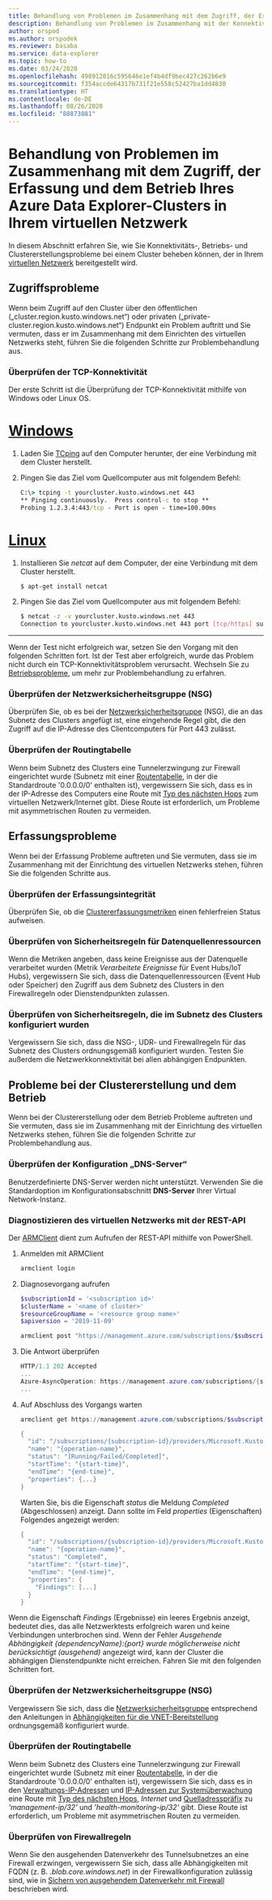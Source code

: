 ```yaml
---
title: Behandlung von Problemen im Zusammenhang mit dem Zugriff, der Erfassung und dem Betrieb Ihres Azure Data Explorer-Clusters in Ihrem virtuellen Netzwerk
description: Behandlung von Problemen im Zusammenhang mit der Konnektivität, der Erfassung, dem Erstellen und dem Betrieb Ihres Azure Data Explorer-Clusters in Ihrem virtuellen Netzwerk
author: orspod
ms.author: orspodek
ms.reviewer: basaba
ms.service: data-explorer
ms.topic: how-to
ms.date: 03/24/2020
ms.openlocfilehash: 498912016c595646e1ef4b4df9bec427c262b6e9
ms.sourcegitcommit: f354accde64317b731f21e558c52427ba1dd4830
ms.translationtype: HT
ms.contentlocale: de-DE
ms.lasthandoff: 08/26/2020
ms.locfileid: "88873881"
---
```

# <a name="troubleshoot-access-ingestion-and-operation-of-your-azure-data-explorer-cluster-in-your-virtual-network"></a>Behandlung von Problemen im Zusammenhang mit dem Zugriff, der Erfassung und dem Betrieb Ihres Azure Data Explorer-Clusters in Ihrem virtuellen Netzwerk

In diesem Abschnitt erfahren Sie, wie Sie Konnektivitäts-, Betriebs- und Clustererstellungsprobleme bei einem Cluster beheben können, der in Ihrem [virtuellen Netzwerk](/azure/virtual-network/virtual-networks-overview) bereitgestellt wird.

## <a name="access-issues"></a>Zugriffsprobleme

Wenn beim Zugriff auf den Cluster über den öffentlichen („cluster.region.kusto.windows.net“) oder privaten („private-cluster.region.kusto.windows.net“) Endpunkt ein Problem auftritt und Sie vermuten, dass er im Zusammenhang mit dem Einrichten des virtuellen Netzwerks steht, führen Sie die folgenden Schritte zur Problembehandlung aus.

### <a name="check-tcp-connectivity"></a>Überprüfen der TCP-Konnektivität

Der erste Schritt ist die Überprüfung der TCP-Konnektivität mithilfe von Windows oder Linux OS.

# <a name="windows"></a>[Windows](#tab/windows)

1. Laden Sie [TCping](https://www.elifulkerson.com/projects/tcping.php) auf den Computer herunter, der eine Verbindung mit dem Cluster herstellt.
1. Pingen Sie das Ziel vom Quellcomputer aus mit folgendem Befehl:

   ```cmd
   C:\> tcping -t yourcluster.kusto.windows.net 443 
   ** Pinging continuously.  Press control-c to stop **
   Probing 1.2.3.4:443/tcp - Port is open - time=100.00ms
   ```

# <a name="linux"></a>[Linux](#tab/linux)

1. Installieren Sie *netcat* auf dem Computer, der eine Verbindung mit dem Cluster herstellt.

   ```bash
   $ apt-get install netcat
   ```

1. Pingen Sie das Ziel vom Quellcomputer aus mit folgendem Befehl:

   ```bash
   $ netcat -z -v yourcluster.kusto.windows.net 443
   Connection to yourcluster.kusto.windows.net 443 port [tcp/https] succeeded!
   ```
---

Wenn der Test nicht erfolgreich war, setzen Sie den Vorgang mit den folgenden Schritten fort. Ist der Test aber erfolgreich, wurde das Problem nicht durch ein TCP-Konnektivitätsproblem verursacht. Wechseln Sie zu [Betriebsprobleme](#cluster-creation-and-operations-issues), um mehr zur Problembehandlung zu erfahren.

### <a name="check-the-network-security-group-nsg"></a>Überprüfen der Netzwerksicherheitsgruppe (NSG)

Überprüfen Sie, ob es bei der [Netzwerksicherheitsgruppe](/azure/virtual-network/security-overview) (NSG), die an das Subnetz des Clusters angefügt ist, eine eingehende Regel gibt, die den Zugriff auf die IP-Adresse des Clientcomputers für Port 443 zulässt.

### <a name="check-route-table"></a>Überprüfen der Routingtabelle

Wenn beim Subnetz des Clusters eine Tunnelerzwingung zur Firewall eingerichtet wurde (Subnetz mit einer [Routentabelle](/azure/virtual-network/virtual-networks-udr-overview), in der die Standardroute '0.0.0.0/0' enthalten ist), vergewissern Sie sich, dass es in der IP-Adresse des Computers eine Route mit [Typ des nächsten Hops](/azure/virtual-network/virtual-networks-udr-overview) zum virtuellen Netzwerk/Internet gibt. Diese Route ist erforderlich, um Probleme mit asymmetrischen Routen zu vermeiden.

## <a name="ingestion-issues"></a>Erfassungsprobleme

Wenn bei der Erfassung Probleme auftreten und Sie vermuten, dass sie im Zusammenhang mit der Einrichtung des virtuellen Netzwerks stehen, führen Sie die folgenden Schritte aus.

### <a name="check-ingestion-health"></a>Überprüfen der Erfassungsintegrität

Überprüfen Sie, ob die [Clustererfassungsmetriken](using-metrics.md#ingestion-health-and-performance-metrics) einen fehlerfreien Status aufweisen.

### <a name="check-security-rules-on-data-source-resources"></a>Überprüfen von Sicherheitsregeln für Datenquellenressourcen

Wenn die Metriken angeben, dass keine Ereignisse aus der Datenquelle verarbeitet wurden (Metrik *Verarbeitete Ereignisse* für Event Hubs/IoT Hubs), vergewissern Sie sich, dass die Datenquellenressourcen (Event Hub oder Speicher) den Zugriff aus dem Subnetz des Clusters in den Firewallregeln oder Dienstendpunkten zulassen.

### <a name="check-security-rules-configured-on-clusters-subnet"></a>Überprüfen von Sicherheitsregeln, die im Subnetz des Clusters konfiguriert wurden

Vergewissern Sie sich, dass die NSG-, UDR- und Firewallregeln für das Subnetz des Clusters ordnungsgemäß konfiguriert wurden. Testen Sie außerdem die Netzwerkkonnektivität bei allen abhängigen Endpunkten. 

## <a name="cluster-creation-and-operations-issues"></a>Probleme bei der Clustererstellung und dem Betrieb

Wenn bei der Clustererstellung oder dem Betrieb Probleme auftreten und Sie vermuten, dass sie im Zusammenhang mit der Einrichtung des virtuellen Netzwerks stehen, führen Sie die folgenden Schritte zur Problembehandlung aus.

### <a name="check-the-dns-servers-configuration"></a>Überprüfen der Konfiguration „DNS-Server“

Benutzerdefinierte DNS-Server werden nicht unterstützt. Verwenden Sie die Standardoption im Konfigurationsabschnitt **DNS-Server** Ihrer Virtual Network-Instanz.

### <a name="diagnose-the-virtual-network-with-the-rest-api"></a>Diagnostizieren des virtuellen Netzwerks mit der REST-API

Der [ARMClient](https://chocolatey.org/packages/ARMClient) dient zum Aufrufen der REST-API mithilfe von PowerShell. 

1. Anmelden mit ARMClient

   ```powerShell
   armclient login
   ```

1. Diagnosevorgang aufrufen

    ```powershell
    $subscriptionId = '<subscription id>'
    $clusterName = '<name of cluster>'
    $resourceGroupName = '<resource group name>'
    $apiversion = '2019-11-09'
    
    armclient post "https://management.azure.com/subscriptions/$subscriptionId/resourceGroups/$resourceGroupName/providers/Microsoft.Kusto/clusters/$clusterName/diagnoseVirtualNetwork?api-version=$apiversion" -verbose
    ```

1. Die Antwort überprüfen

    ```powershell
    HTTP/1.1 202 Accepted
    ...
    Azure-AsyncOperation: https://management.azure.com/subscriptions/{subscription-id}/providers/Microsoft.Kusto/locations/{location}/operationResults/{operation-id}?api-version=2019-11-09
    ...
    ```

1. Auf Abschluss des Vorgangs warten

    ```powershell
    armclient get https://management.azure.com/subscriptions/$subscriptionId/providers/Microsoft.Kusto/locations/{location}/operationResults/{operation-id}?api-version=2019-11-09
    
    {
      "id": "/subscriptions/{subscription-id}/providers/Microsoft.Kusto/locations/{location}/operationresults/{operation-id}",
      "name": "{operation-name}",
      "status": "[Running/Failed/Completed]",
      "startTime": "{start-time}",
      "endTime": "{end-time}",
      "properties": {...}
    }
    ```
    
   Warten Sie, bis die Eigenschaft *status* die Meldung *Completed* (Abgeschlossen) anzeigt. Dann sollte im Feld *properties* (Eigenschaften) Folgendes angezeigt werden:

    ```powershell
    {
      "id": "/subscriptions/{subscription-id}/providers/Microsoft.Kusto/locations/{location}/operationresults/{operation-id}",
      "name": "{operation-name}",
      "status": "Completed",
      "startTime": "{start-time}",
      "endTime": "{end-time}",
      "properties": {
        "Findings": [...]
      }
    }
    ```

Wenn die Eigenschaft *Findings* (Ergebnisse) ein leeres Ergebnis anzeigt, bedeutet dies, das alle Netzwerktests erfolgreich waren und keine Verbindungen unterbrochen sind. Wenn der Fehler *Ausgehende Abhängigkeit {dependencyName}:{port} wurde möglicherweise nicht berücksichtigt (ausgehend)* angezeigt wird, kann der Cluster die abhängigen Dienstendpunkte nicht erreichen. Fahren Sie mit den folgenden Schritten fort.

### <a name="check-network-security-group-nsg"></a>Überprüfen der Netzwerksicherheitsgruppe (NSG)

Vergewissern Sie sich, dass die [Netzwerksicherheitsgruppe](/azure/virtual-network/security-overview) entsprechend den Anleitungen in [Abhängigkeiten für die VNET-Bereitstellung](vnet-deployment.md#dependencies-for-vnet-deployment) ordnungsgemäß konfiguriert wurde.

### <a name="check-route-table"></a>Überprüfen der Routingtabelle

Wenn beim Subnetz des Clusters eine Tunnelerzwingung zur Firewall eingerichtet wurde (Subnetz mit einer [Routentabelle](/azure/virtual-network/virtual-networks-udr-overview), in der die Standardroute '0.0.0.0/0' enthalten ist), vergewissern Sie sich, dass es in den [Verwaltungs-IP-Adressen](vnet-deployment.md#azure-data-explorer-management-ip-addresses) und [IP-Adressen zur Systemüberwachung](vnet-deployment.md#health-monitoring-addresses) eine Route mit [Typ des nächsten Hops](/azure/virtual-network/virtual-networks-udr-overview##next-hop-types-across-azure-tools), *Internet* und [Quelladresspräfix](/azure/virtual-network/virtual-networks-udr-overview#how-azure-selects-a-route) zu *'management-ip/32'* und *'health-monitoring-ip/32'* gibt. Diese Route ist erforderlich, um Probleme mit asymmetrischen Routen zu vermeiden.

### <a name="check-firewall-rules"></a>Überprüfen von Firewallregeln

Wenn Sie den ausgehenden Datenverkehr des Tunnelsubnetzes an eine Firewall erzwingen, vergewissern Sie sich, dass alle Abhängigkeiten mit FQDN (z. B. *.blob.core.windows.net*) in der Firewallkonfiguration zulässig sind, wie in [Sichern von ausgehendem Datenverkehr mit Firewall](vnet-deployment.md#securing-outbound-traffic-with-firewall) beschrieben wird.
